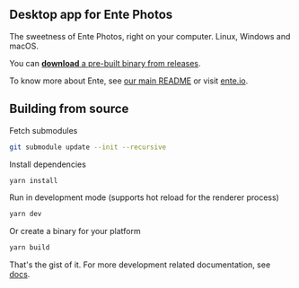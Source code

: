 ## Desktop app for Ente Photos

The sweetness of Ente Photos, right on your computer. Linux, Windows and macOS.

You can
[**download** a pre-built binary from releases](https://github.com/ente-io/photos-desktop/releases/latest).

To know more about Ente, see [our main README](../README.md) or visit
[ente.io](https://ente.io).

## Building from source

Fetch submodules

```sh
git submodule update --init --recursive
```

Install dependencies

```sh
yarn install
```

Run in development mode (supports hot reload for the renderer process)

```sh
yarn dev
```

Or create a binary for your platform

```sh
yarn build
```

That's the gist of it. For more development related documentation, see
[docs](docs/README.md).
